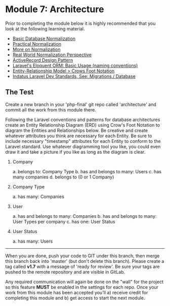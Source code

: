 # Module 7: Architecture

Prior to completing the module below it is highly recommended that you look at the following learning material.  

* [Basic Database Normalization](http://databases.about.com/od/specificproducts/a/normalization.htm)
* [Practical Normalization](http://support.microsoft.com/kb/283878)
* [More on Normalization](http://www.princeton.edu/~achaney/tmve/wiki100k/docs/Database_normalization.html)
* [Real World Normalization Perspective](http://www.codinghorror.com/blog/2008/07/maybe-normalizing-isnt-normal.html)
* [ActiveRecord Design Pattern](https://en.wikipedia.org/wiki/Active_record_pattern)
* [Laravel's Eloquent ORM: Basic Usage (naming conventions)](http://laravel.com/docs/eloquent#basic-usage)
* [Entity-Relationship Model > Crows Foot Notation](https://en.wikipedia.org/wiki/Entity–relationship_model#Crow.27s_Foot_Notation)
* [Indatus Laravel Dev Standards,  See: Migrations / Database](http://helpdesk.indatus.com/KB/a198/laravel-php-framework-development-standards.aspx)


## The Test


Create a new branch in your 'php-final' git repo called 'architecture' and commit all the work from this module there. 

Following the Laravel conventions and patterns for database architectures create an Entity Relationship Diagram (ERD) using Crow's Foot Notation to diagram the Entities and Relationships below.  Be creative and create whatever attributes you think are necessary for each Entity.  Be sure to include necessary "timestamp" attributes for each Entity to conform to the Laravel standard.  Use whatever diagramming tool you like, you could even draw it and take a picture if you like as long as the diagram is clear.

	
1.  Company

	a. belongs to: Company Type
	b. has and belongs to many: Users
	c. has many companies
	d. belongs to (0 or 1 Company)
	
2.  Company Type

	a. has many: Companies
	
3.  User

	a. has and belongs to many: Companies
	b. has and belongs to many: User Types per company
	c. has one: User Status
	
4.  User Status

	a. has many: Users

	 



----------

When you are done, push your code to GIT under this branch, then merge this branch back into 'master' (but don't delete this branch).  Please create a tag called **v1.7** with a message of 'ready for review'.  Be sure your tags are pushed to the remote repository and are visible in GitLab.

Any required communication will again be done on the "wall" for the project so this feature **MUST** be enabled in the settings for each repo.  Once your work from this module has been accepted you'll a) receive credit for completing this module and b) get access to start the next module.




